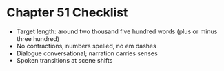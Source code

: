 # Chapter 51 Checklist

- Target length: around two thousand five hundred words (plus or minus three hundred)
- No contractions, numbers spelled, no em dashes
- Dialogue conversational; narration carries senses
- Spoken transitions at scene shifts
